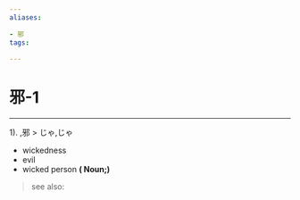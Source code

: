 ```yaml
---
aliases:
    
- 邪
tags:
    
---
```


# 邪-1
---
1).
,邪 > じゃ,じゃ

- wickedness
- evil
- wicked person
**( Noun;)**
> see also: 
            